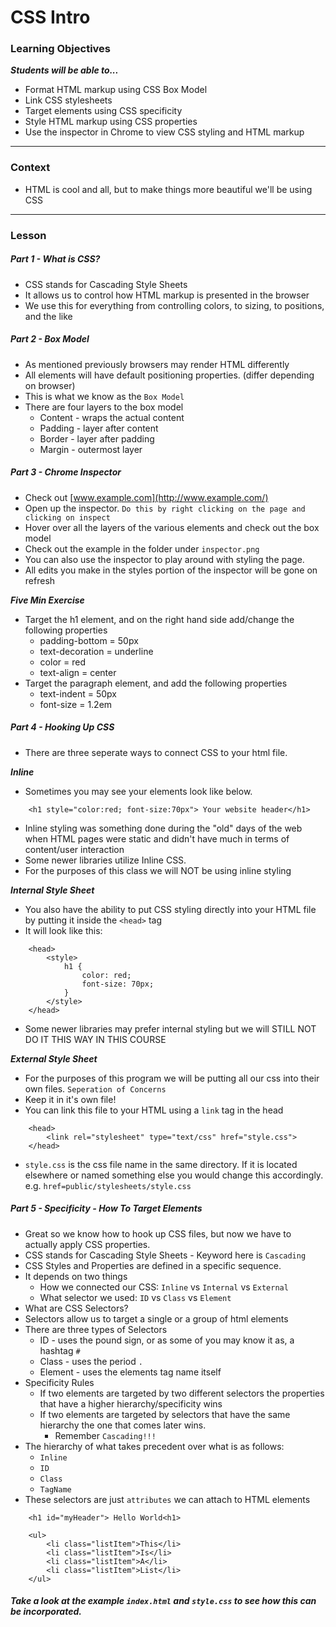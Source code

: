 # CSS Intro

### Learning Objectives
***Students will be able to...***

* Format HTML markup using CSS Box Model
* Link CSS stylesheets
* Target elements using CSS specificity
* Style HTML markup using CSS properties
* Use the inspector in Chrome to view CSS styling and HTML markup

---
### Context

* HTML is cool and all, but to make things more beautiful we'll be using CSS

---
### Lesson

##### Part 1 - What is CSS?

* CSS stands for Cascading Style Sheets
* It allows us to control how HTML markup is presented in the browser
* We use this for everything from controlling colors, to sizing, to positions, and the like

##### Part 2 - Box Model

* As mentioned previously browsers may render HTML differently
* All elements will have default positioning properties. (differ depending on browser)
* This is what we know as the `Box Model`
* There are four layers to the box model
	* Content - wraps the actual content
	* Padding - layer after content
	* Border - layer after padding
	* Margin - outermost layer

##### Part 3 - Chrome Inspector

* Check out [www.example.com](http://www.example.com/)
* Open up the inspector. `Do this by right clicking on the page and clicking on inspect`
* Hover over all the layers of the various elements and check out the box model
* Check out the example in the folder under `inspector.png`
* You can also use the inspector to play around with styling the page. 
* All edits you make in the styles portion of the inspector will be gone on refresh

***Five Min Exercise***

* Target the h1 element, and on the right hand side add/change the following properties
	* padding-bottom = 50px
	* text-decoration = underline
	* color = red
	* text-align = center
* Target the paragraph element, and add the following properties
	* text-indent = 50px
	* font-size = 1.2em

##### Part 4 - Hooking Up CSS

* There are three seperate ways to connect CSS to your html file.

***Inline***

* Sometimes you may see your elements look like below. 

```
	<h1 style="color:red; font-size:70px"> Your website header</h1>
```
* Inline styling was something done during the "old" days of the web when HTML pages were static and didn't have much in terms of content/user interaction
* Some newer libraries utilize Inline CSS. 
* For the purposes of this class we will NOT be using inline styling

***Internal Style Sheet***

* You also have the ability to put CSS styling directly into your HTML file by putting it inside the `<head>` tag
* It will look like this:

```
	<head>
		<style>
			h1 {
				color: red;
				font-size: 70px;
			}
		</style>
	</head>
```
* Some newer libraries may prefer internal styling but we will STILL NOT DO IT THIS WAY IN THIS COURSE

***External Style Sheet***

* For the purposes of this program we will be putting all our css into their own files. `Seperation of Concerns`
* Keep it in it's own file!
* You can link this file to your HTML using a `link` tag in the head

```
	<head>
		<link rel="stylesheet" type="text/css" href="style.css">
	</head>
```
* `style.css` is the css file name in the same directory. If it is located elsewhere or named something else you would change this accordingly. e.g. `href=public/stylesheets/style.css`

##### Part 5 - Specificity - How To Target Elements

* Great so we know how to hook up CSS files, but now we have to actually apply CSS properties.
* CSS stands for Cascading Style Sheets - Keyword here is `Cascading`
* CSS Styles and Properties are defined in a specific sequence.
* It depends on two things
	* How we connected our CSS: `Inline` vs `Internal` vs `External`
	* What selector we used: `ID` vs `Class` vs `Element`
* What are CSS Selectors?
* Selectors allow us to target a single or a group of html elements
* There are three types of Selectors
	* ID - uses the pound sign, or as some of you may know it as, a hashtag `#`
	* Class - uses the period `.`
	* Element - uses the elements tag name itself
* Specificity Rules
	* If two elements are targeted by two different selectors the properties that have a higher hierarchy/specificity wins
	* If two elements are targeted by selectors that have the same hierarchy the one that comes later wins.
		* Remember `Cascading!!!`
* The hierarchy of what takes precedent over what is as follows:
	* `Inline`
	* `ID`
	* `Class`
	* `TagName`
* These selectors are just `attributes` we can attach to HTML elements

```
	<h1 id="myHeader"> Hello World<h1>
	
	<ul>
		<li class="listItem">This</li>
		<li class="listItem">Is</li>
		<li class="listItem">A</li>
		<li class="listItem">List</li>
	</ul>
```

	
##### Take a look at the example `index.html` and `style.css` to see how this can be incorporated.
